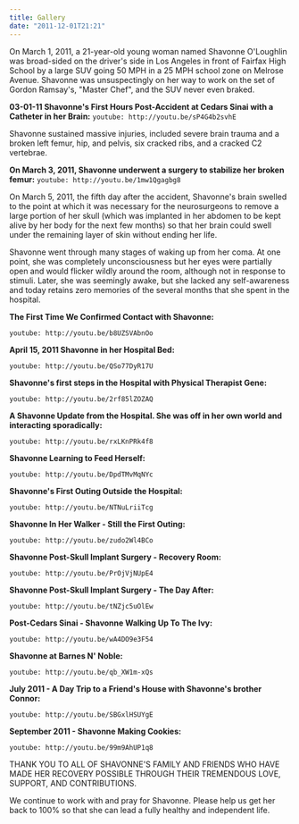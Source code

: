 ```yaml
---
title: Gallery
date: "2011-12-01T21:21"
---
```


On March 1, 2011, a 21-year-old young woman named Shavonne O'Loughlin was broad-sided on the driver's side in Los Angeles in front of Fairfax High School by a large SUV going 50 MPH in a 25 MPH school zone on Melrose Avenue. Shavonne was unsuspectingly on her way to work on the set of Gordon Ramsay's, "Master Chef", and the SUV never even braked.

**03-01-11 Shavonne's First Hours Post-Accident at Cedars Sinai with a Catheter in her Brain:**
`youtube: http://youtu.be/sP4G4b2svhE`

Shavonne sustained massive injuries, included severe brain trauma and a broken left femur, hip, and pelvis, six cracked ribs, and a cracked C2 vertebrae.

**On March 3, 2011, Shavonne underwent a surgery to stabilize her broken femur:**
`youtube: http://youtu.be/1mw1Qgagbg8`

On March 5, 2011, the fifth day after the accident, Shavonne's brain swelled to the point at which it was necessary for the neurosurgeons to remove a large portion of her skull (which was implanted in her abdomen to be kept alive by her body for the next few months) so that her brain could swell under the remaining layer of skin without ending her life.

Shavonne went through many stages of waking up from her coma. At one point, she was completely unconsciousness but her eyes were partially open and would flicker wildly around the room, although not in response to stimuli. Later, she was seemingly awake, but she lacked any self-awareness and today retains zero memories of the several months that she spent in the hospital.
 
**The First Time We Confirmed Contact with Shavonne:**

`youtube: http://youtu.be/b8UZSVAbnOo`

 
**April 15, 2011 Shavonne in her Hospital Bed:**

`youtube: http://youtu.be/QSo77DyR17U`

 
**Shavonne's first steps in the Hospital with Physical Therapist Gene:**

`youtube: http://youtu.be/2rf85lZOZAQ`

 
**A Shavonne Update from the Hospital. She was off in her own world and interacting sporadically:**

`youtube: http://youtu.be/rxLKnPRk4f8`

 
**Shavonne Learning to Feed Herself:**

`youtube: http://youtu.be/DpdTMvMqNYc`

 
**Shavonne's First Outing Outside the Hospital:**

`youtube: http://youtu.be/NTNuLriiTcg`

 
**Shavonne In Her Walker - Still the First Outing:**

`youtube: http://youtu.be/zudo2Wl4BCo`

 
**Shavonne Post-Skull Implant Surgery - Recovery Room:**

`youtube: http://youtu.be/PrOjVjNUpE4`

 
**Shavonne Post-Skull Implant Surgery - The Day After:**

`youtube: http://youtu.be/tNZjc5uOlEw`

 
**Post-Cedars Sinai - Shavonne Walking Up To The Ivy:**

`youtube: http://youtu.be/wA4DO9e3F54`

 
**Shavonne at Barnes N' Noble:**

`youtube: http://youtu.be/qb_XW1m-xQs`

 
**July 2011 - A Day Trip to a Friend's House with Shavonne's brother Connor:**

`youtube: http://youtu.be/SBGxlHSUYgE`

 
**September 2011 - Shavonne Making Cookies:**

`youtube: http://youtu.be/99m9AhUP1q8`

 

THANK YOU TO ALL OF SHAVONNE'S FAMILY AND FRIENDS WHO HAVE MADE HER RECOVERY POSSIBLE THROUGH THEIR TREMENDOUS LOVE, SUPPORT, AND CONTRIBUTIONS.

We continue to work with and pray for Shavonne. Please help us get her back to 100% so that she can lead a fully healthy and independent life.